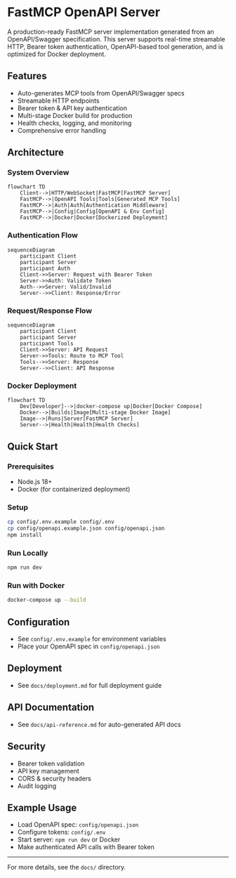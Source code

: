 # FastMCP OpenAPI Server

A production-ready FastMCP server implementation generated from an OpenAPI/Swagger specification. This server supports real-time streamable HTTP, Bearer token authentication, OpenAPI-based tool generation, and is optimized for Docker deployment.

## Features
- Auto-generates MCP tools from OpenAPI/Swagger specs
- Streamable HTTP endpoints
- Bearer token & API key authentication
- Multi-stage Docker build for production
- Health checks, logging, and monitoring
- Comprehensive error handling

## Architecture

### System Overview
```mermaid
flowchart TD
    Client-->|HTTP/WebSocket|FastMCP[FastMCP Server]
    FastMCP-->|OpenAPI Tools|Tools[Generated MCP Tools]
    FastMCP-->|Auth|Auth[Authentication Middleware]
    FastMCP-->|Config|Config[OpenAPI & Env Config]
    FastMCP-->|Docker|Docker[Dockerized Deployment]
```

### Authentication Flow
```mermaid
sequenceDiagram
    participant Client
    participant Server
    participant Auth
    Client->>Server: Request with Bearer Token
    Server->>Auth: Validate Token
    Auth-->>Server: Valid/Invalid
    Server-->>Client: Response/Error
```

### Request/Response Flow
```mermaid
sequenceDiagram
    participant Client
    participant Server
    participant Tools
    Client->>Server: API Request
    Server->>Tools: Route to MCP Tool
    Tools-->>Server: Response
    Server-->>Client: API Response
```

### Docker Deployment
```mermaid
flowchart TD
    Dev[Developer]-->|docker-compose up|Docker[Docker Compose]
    Docker-->|Builds|Image[Multi-stage Docker Image]
    Image-->|Runs|Server[FastMCP Server]
    Server-->|Health|Health[Health Checks]
```

## Quick Start

### Prerequisites
- Node.js 18+
- Docker (for containerized deployment)

### Setup
```sh
cp config/.env.example config/.env
cp config/openapi.example.json config/openapi.json
npm install
```

### Run Locally
```sh
npm run dev
```

### Run with Docker
```sh
docker-compose up --build
```

## Configuration
- See `config/.env.example` for environment variables
- Place your OpenAPI spec in `config/openapi.json`

## Deployment
- See `docs/deployment.md` for full deployment guide

## API Documentation
- See `docs/api-reference.md` for auto-generated API docs

## Security
- Bearer token validation
- API key management
- CORS & security headers
- Audit logging

## Example Usage
- Load OpenAPI spec: `config/openapi.json`
- Configure tokens: `config/.env`
- Start server: `npm run dev` or Docker
- Make authenticated API calls with Bearer token

---

For more details, see the `docs/` directory.
